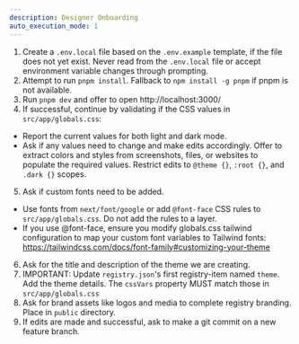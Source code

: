 ```yaml
---
description: Designer Onboarding
auto_execution_mode: 1
---
```


1. Create a `.env.local` file based on the `.env.example` template, if the file does not yet exist. Never read from the `.env.local` file or accept environment variable changes through prompting.
2. Attempt to run `pnpm install`. Fallback to `npm install -g pnpm` if pnpm is not available.
3. Run `pnpm dev` and offer to open http://localhost:3000/
4. If successful, continue by validating if the CSS values in `src/app/globals.css`:

- Report the current values for both light and dark mode.
- Ask if any values need to change and make edits accordingly. Offer to extract colors and styles from screenshots, files, or websites to populate the required values. Restrict edits to `@theme {}`, `:root {}`, and `.dark {}` scopes.

5. Ask if custom fonts need to be added.

- Use fonts from `next/font/google` or add `@font-face` CSS rules to `src/app/globals.css`. Do not add the rules to a layer.
- If you use @font-face, ensure you modify globals.css tailwind configuration to map your custom font variables to Tailwind fonts: https://tailwindcss.com/docs/font-family#customizing-your-theme

6. Ask for the title and description of the theme we are creating.
7. IMPORTANT: Update `registry.json`'s first registry-item named `theme`. Add the theme details. The `cssVars` property MUST match those in `src/app/globals.css`
8. Ask for brand assets like logos and media to complete registry branding. Place in `public` directory.
9. If edits are made and successful, ask to make a git commit on a new feature branch.
